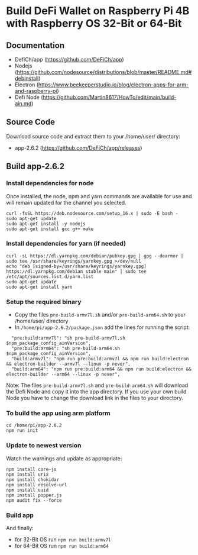 # Build DeFi Wallet on Raspberry Pi 4B with Raspberry OS 32-Bit or 64-Bit


## Documentation
- DefiCh/app (https://github.com/DeFiCh/app)
- Nodejs (https://github.com/nodesource/distributions/blob/master/README.md#debinstall)
- Electron (https://www.beekeeperstudio.io/blog/electron-apps-for-arm-and-raspberry-pi)
- Defi Node (https://github.com/Martin8617/HowTo/edit/main/build-ain.md)


## Source Code
Download source code and extract them to your /home/user/ directory:
- app-2.6.2 (https://github.com/DeFiCh/app/releases)


## Build app-2.6.2

### Install dependencies for node
Once installed, the node, npm and yarn commands are available for use and will remain updated for the channel you selected.
```
curl -fsSL https://deb.nodesource.com/setup_16.x | sudo -E bash -
sudo apt-get update
sudo apt-get install -y nodejs
sudo apt-get install gcc g++ make
```

### Install dependencies for yarn (if needed)
````
curl -sL https://dl.yarnpkg.com/debian/pubkey.gpg | gpg --dearmor | sudo tee /usr/share/keyrings/yarnkey.gpg >/dev/null
echo "deb [signed-by=/usr/share/keyrings/yarnkey.gpg] https://dl.yarnpkg.com/debian stable main" | sudo tee /etc/apt/sources.list.d/yarn.list
sudo apt-get update
sudo apt-get install yarn
````


### Setup the required binary
- Copy the files `pre-build-armv7l.sh` and/or `pre-build-arm64.sh` to your /home/user/ directory
- In `/home/pi/app-2.6.2/package.json` add the lines for running the script:
```
  "pre:build:armv7l": "sh pre-build-armv7l.sh $npm_package_config_ainVersion",
  "pre:build:arm64": "sh pre-build-arm64.sh $npm_package_config_ainVersion",
  "build:armv7l": "npm run pre:build:armv7l && npm run build:electron && electron-builder --armv7l --linux -p never",
  "build:arm64": "npm run pre:build:arm64 && npm run build:electron && electron-builder --arm64 --linux -p never",
```
Note: The files `pre-build-armv7l.sh` and `pre-build-arm64.sh` will download the Defi Node and copy it into the app directory. If you use your own build Node you have to change the download link in the files to your directory.


### To build the app using arm platform
```
cd /home/pi/app-2.6.2
npm run init
```

### Update to newest version
Watch the warnings and update as appropriate:
```
npm install core-js
npm install urix
npm install chokidar
npm install resolve-url
npm install uuid
npm install popper.js
npm audit fix --force
```

### Build app
And finally:
- for 32-Bit OS run `npm run build:armv7l`
- for 64-Bit OS run `npm run build:arm64`
